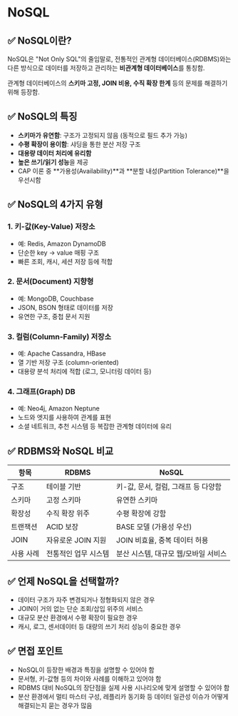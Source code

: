 # NoSQL

## ✅ NoSQL이란?

NoSQL은 "Not Only SQL"의 줄임말로, 전통적인 관계형 데이터베이스(RDBMS)와는 다른 방식으로 데이터를 저장하고 관리하는 **비관계형 데이터베이스**를 통칭함.

관계형 데이터베이스의 **스키마 고정, JOIN 비용, 수직 확장 한계** 등의 문제를 해결하기 위해 등장함.

## ✅ NoSQL의 특징

- **스키마가 유연함**: 구조가 고정되지 않음 (동적으로 필드 추가 가능)
- **수평 확장이 용이함**: 샤딩을 통한 분산 저장 구조
- **대용량 데이터 처리에 유리함**
- **높은 쓰기/읽기 성능**을 제공
- CAP 이론 중 **가용성(Availability)**과 **분할 내성(Partition Tolerance)**을 우선시함

## ✅ NoSQL의 4가지 유형

### 1. **키-값(Key-Value) 저장소**

- 예: Redis, Amazon DynamoDB
- 단순한 key → value 매핑 구조
- 빠른 조회, 캐시, 세션 저장 등에 적합

### 2. **문서(Document) 지향형**

- 예: MongoDB, Couchbase
- JSON, BSON 형태로 데이터를 저장
- 유연한 구조, 중첩 문서 지원

### 3. **컬럼(Column-Family) 저장소**

- 예: Apache Cassandra, HBase
- 열 기반 저장 구조 (column-oriented)
- 대용량 분석 처리에 적합 (로그, 모니터링 데이터 등)

### 4. **그래프(Graph) DB**

- 예: Neo4j, Amazon Neptune
- 노드와 엣지를 사용하여 관계를 표현
- 소셜 네트워크, 추천 시스템 등 복잡한 관계형 데이터에 유리

## ✅ RDBMS와 NoSQL 비교

| 항목      | RDBMS                | NoSQL                                |
| --------- | -------------------- | ------------------------------------ |
| 구조      | 테이블 기반          | 키-값, 문서, 컬럼, 그래프 등 다양함  |
| 스키마    | 고정 스키마          | 유연한 스키마                        |
| 확장성    | 수직 확장 위주       | 수평 확장에 강함                     |
| 트랜잭션  | ACID 보장            | BASE 모델 (가용성 우선)              |
| JOIN      | 자유로운 JOIN 지원   | JOIN 비효율, 중복 데이터 허용        |
| 사용 사례 | 전통적인 업무 시스템 | 분산 시스템, 대규모 웹/모바일 서비스 |

## ✅ 언제 NoSQL을 선택할까?

- 데이터 구조가 자주 변경되거나 정형화되지 않은 경우
- JOIN이 거의 없는 단순 조회/삽입 위주의 서비스
- 대규모 분산 환경에서 수평 확장이 필요한 경우
- 캐시, 로그, 센서데이터 등 대량의 쓰기 처리 성능이 중요한 경우

## ✅ 면접 포인트

- NoSQL이 등장한 배경과 특징을 설명할 수 있어야 함
- 문서형, 키-값형 등의 차이와 사례를 이해하고 있어야 함
- RDBMS 대비 NoSQL의 장단점을 실제 사용 시나리오에 맞게 설명할 수 있어야 함
- 분산 환경에서 멀티 마스터 구성, 레플리카 동기화 등 데이터 일관성 이슈가 어떻게 해결되는지 묻는 경우가 많음
